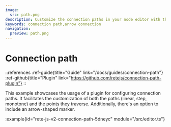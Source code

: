 ```yaml
---
image:
  src: path.png
description: Customize the connection paths in your node editor with this example. The plugin allows you to configure both the paths (linear, step, monotone) and the points they traverse. Additionally, there's an option to include an arrow-shaped marker
keywords: connection path,arrow connection
navigation:
  preview: path.png
---
```


# Connection path

::references
:ref-guide{title="Guide" link="/docs/guides/connection-path"}
:ref-github{title="Plugin" link="https://github.com/retejs/connection-path-plugin"}
::

This example showcases the usage of a plugin for configuring connection paths. It facilitates the customization of both the paths (linear, step, monotone) and the points they traverse. Additionally, there's an option to include an arrow-shaped marker.

:example{id="rete-js-v2-connection-path-5dneyc" module="/src/editor.ts"}
